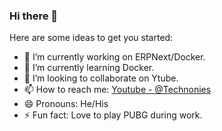 ### Hi there 👋


Here are some ideas to get you started:

- 🔭 I’m currently working on ERPNext/Docker.
- 🌱 I’m currently learning Docker.
- 👯 I’m looking to collaborate on Ytube.
- 📫 How to reach me: [Youtube - @Technonies](https://youtube.com/https://www.youtube.com/channel/UC1_8j7CIbV6XbgtvTJVGRiA/featured)
- 😄 Pronouns: He/His
- ⚡ Fun fact: Love to play PUBG during work.

